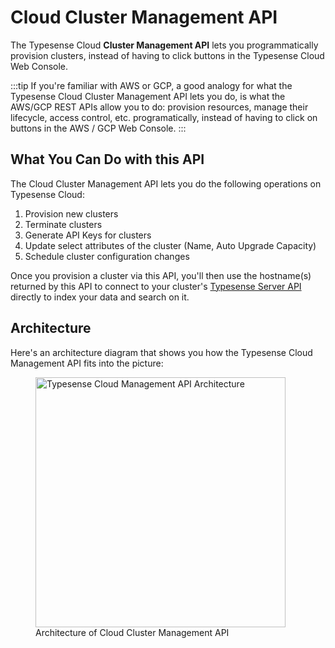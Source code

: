 # Cloud Cluster Management API <Badge type="tip" text="Advanced" vertical="middle" />

The Typesense Cloud **Cluster Management API** lets you programmatically provision clusters, 
instead of having to click buttons in the Typesense Cloud Web Console.

:::tip
If you're familiar with AWS or GCP, a good analogy for what the Typesense Cloud Cluster Management API lets you do, is what the AWS/GCP REST APIs allow you to do: 
provision resources, manage their lifecycle, access control, etc. programatically, instead of having to click on buttons in the AWS / GCP Web Console.
:::

## What You Can Do with this API

The Cloud Cluster Management API lets you do the following operations on Typesense Cloud:

1. Provision new clusters
2. Terminate clusters
3. Generate API Keys for clusters
4. Update select attributes of the cluster (Name, Auto Upgrade Capacity)
5. Schedule cluster configuration changes

Once you provision a cluster via this API,
you'll then use the hostname(s) returned by this API to connect to your cluster's [Typesense Server API](/api) directly to index your data and search on it.

## Architecture

Here's an architecture diagram that shows you how the Typesense Cloud Management API fits into the picture: 

<figure>
<img src="~@images/cloud-management-api/management-api-architecture.png" alt="Typesense Cloud Management API Architecture" height="400">
<figcaption>Architecture of Cloud Cluster Management API</figcaption>
</figure>